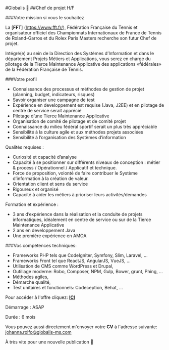 #Globalis 🐘
##Chef de projet H/F

###Votre mission si vous le souhaitez 

La [**FFT**] (https://www.fft.fr/), Fédération Française du Tennis et organisateur officiel des Championnats Internationaux de France de Tennis de Roland-Garros et du Rolex Paris Masters recherche son futur Chef de projet.

Intégré(e) au sein de la Direction des Systèmes d’Information et dans le département Projets Métiers et Applications, vous serez en charge du pilotage de la Tierce Maintenance Applicative des applications «fédérales» de la Fédération Française de Tennis. 

###Votre profil

- Connaissance des processus et méthodes de gestion de projet (planning, budget, indicateurs, risques)
- Savoir organiser une campagne de test
- Expérience en developpement est requise (Java, J2EE) et en pilotage de centre de service serait apprécié
- Pilotage d’une Tierce Maintenance Applicative
- Organisation de comité de pilotage et de comité projet
- Connaissance du milieu fédéral sportif serait un plus très appréciable
- Sensibilité à la culture agile et aux méthodes projets associées
- Sensibilité à l’organisation des Systèmes d’information

Qualités requises :

- Curiosité et capacité d’analyse
- Capacité à se positionner sur différents niveaux de conception : métier & process / Opérationnel / Applicatif et technique.
- Force de proposition, volonté de faire contribuer le Système d’information à la création de valeur.
- Orientation client et sens du service
- Rigoureux et organisé
- Capacité à aider les métiers à prioriser leurs activités/demandes

Formation et expérience : 

- 3 ans d’expérience dans la réalisation et la conduite de projets informatiques, idéalement en centre de service ou sur de la Tierce Maintenance Applicative
- 2 ans en developpement Java
- Une première expérience en AMOA

###Vos compétences techniques:
 

- Frameworks PHP tels que CodeIgniter, Symfony, Slim, Laravel, …
- Frameworks Front tel que ReactJS, AngularJS, VueJS, …
- Utilisation de CMS comme WordPress et Drupal,
- Outillage moderne: Robo, Composer, NPM, Gulp, Bower, grunt, Phing, …
- Méthodes agiles,
- Démarche qualité,
- Test unitaires et fonctionnels: Codeception, Behat, …

Pour accéder à l'offre cliquez: [**ICI**](https://www.globalis-ms.com/jobs/offres-emploi-stage-mission/chef-projet-technique-cdi-paris/ "C'est parti")  

Démarrage : ASAP

Durée : 6 mois

Vous pouvez aussi directement m'envoyer votre **CV** à l'adresse suivante: <johanna.rolfo@globalis-ms.com>

À très vite pour une nouvelle publication 🙂

